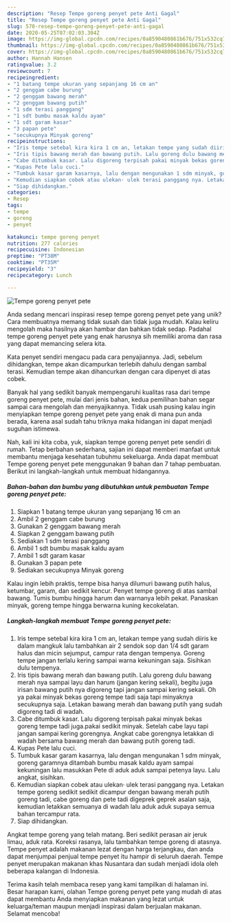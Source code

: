 ```yaml
---
description: "Resep Tempe goreng penyet pete Anti Gagal"
title: "Resep Tempe goreng penyet pete Anti Gagal"
slug: 570-resep-tempe-goreng-penyet-pete-anti-gagal
date: 2020-05-25T07:02:03.304Z
image: https://img-global.cpcdn.com/recipes/0a8590480861b676/751x532cq70/tempe-goreng-penyet-pete-foto-resep-utama.jpg
thumbnail: https://img-global.cpcdn.com/recipes/0a8590480861b676/751x532cq70/tempe-goreng-penyet-pete-foto-resep-utama.jpg
cover: https://img-global.cpcdn.com/recipes/0a8590480861b676/751x532cq70/tempe-goreng-penyet-pete-foto-resep-utama.jpg
author: Hannah Hansen
ratingvalue: 3.2
reviewcount: 7
recipeingredient:
- "1 batang tempe ukuran yang sepanjang 16 cm an"
- "2 genggam cabe burung"
- "2 genggam bawang merah"
- "2 genggam bawang putih"
- "1 sdm terasi panggang"
- "1 sdt bumbu masak kaldu ayam"
- "1 sdt garam kasar"
- "3 papan pete"
- "secukupnya Minyak goreng"
recipeinstructions:
- "Iris tempe setebal kira kira 1 cm an, letakan tempe yang sudah diiris ke dalam mangkuk lalu tambahkan air 2 sendok sop dan 1/4 sdt garam halus dan micin sejumput, campur rata dengan tempenya. Goreng tempe jangan terlalu kering sampai warna kekuningan saja. Sisihkan dulu tempenya."
- "Iris tipis bawang merah dan bawang putih. Lalu goreng dulu bawang merah nya sampai layu dan harum (jangan kering sekali), begitu juga irisan bawang putih nya digoreng tapi jangan sampai kering sekali. Oh ya pakai minyak bekas goreng tempe tadi saja tapi minyaknya secukupnya saja. Letakan bawang merah dan bawang putih yang sudah digoreng tadi di wadah."
- "Cabe ditumbuk kasar. Lalu digoreng terpisah pakai minyak bekas goreng tempe tadi juga.pakai sedikit minyak. Setelah cabe layu tapi jangan sampai kering gorengnya. Angkat cabe gorengnya letakkan di wadah bersama bawang merah dan bawang putih goreng tadi."
- "Kupas Pete lalu cuci."
- "Tumbuk kasar garam kasarnya, lalu dengan mengunakan 1 sdm minyak, goreng garamnya ditambah bumbu masak kaldu ayam sampai kekuningan lalu masukkan Pete di aduk aduk sampai petenya layu. Lalu angkat, sisihkan."
- "Kemudian siapkan cobek atau ulekan· ulek terasi panggang nya. Letakan tempe goreng sedikit sedikit dicampur dengan bawang merah putih goreng tadi, cabe goreng dan pete tadi digeprek geprek asalan saja, kemudian letakkan semuanya di wadah lalu aduk aduk supaya semua bahan tercampur rata."
- "Siap dihidangkan."
categories:
- Resep
tags:
- tempe
- goreng
- penyet

katakunci: tempe goreng penyet 
nutrition: 277 calories
recipecuisine: Indonesian
preptime: "PT38M"
cooktime: "PT35M"
recipeyield: "3"
recipecategory: Lunch

---
```



![Tempe goreng penyet pete](https://img-global.cpcdn.com/recipes/0a8590480861b676/751x532cq70/tempe-goreng-penyet-pete-foto-resep-utama.jpg)

Anda sedang mencari inspirasi resep tempe goreng penyet pete yang unik? Cara membuatnya memang tidak susah dan tidak juga mudah. Kalau keliru mengolah maka hasilnya akan hambar dan bahkan tidak sedap. Padahal tempe goreng penyet pete yang enak harusnya sih memiliki aroma dan rasa yang dapat memancing selera kita.

Kata penyet sendiri mengacu pada cara penyajiannya. Jadi, sebelum dihidangkan, tempe akan dicampurkan terlebih dahulu dengan sambal terasi. Kemudian tempe akan dihancurkan dengan cara dipenyet di atas cobek.

Banyak hal yang sedikit banyak mempengaruhi kualitas rasa dari tempe goreng penyet pete, mulai dari jenis bahan, kedua pemilihan bahan segar sampai cara mengolah dan menyajikannya. Tidak usah pusing kalau ingin menyiapkan tempe goreng penyet pete yang enak di mana pun anda berada, karena asal sudah tahu triknya maka hidangan ini dapat menjadi suguhan istimewa.


Nah, kali ini kita coba, yuk, siapkan tempe goreng penyet pete sendiri di rumah. Tetap berbahan sederhana, sajian ini dapat memberi manfaat untuk membantu menjaga kesehatan tubuhmu sekeluarga. Anda dapat membuat Tempe goreng penyet pete menggunakan 9 bahan dan 7 tahap pembuatan. Berikut ini langkah-langkah untuk membuat hidangannya.

<!--inarticleads1-->

##### Bahan-bahan dan bumbu yang dibutuhkan untuk pembuatan Tempe goreng penyet pete:

1. Siapkan 1 batang tempe ukuran yang sepanjang 16 cm an
1. Ambil 2 genggam cabe burung
1. Gunakan 2 genggam bawang merah
1. Siapkan 2 genggam bawang putih
1. Sediakan 1 sdm terasi panggang
1. Ambil 1 sdt bumbu masak kaldu ayam
1. Ambil 1 sdt garam kasar
1. Gunakan 3 papan pete
1. Sediakan secukupnya Minyak goreng


Kalau ingin lebih praktis, tempe bisa hanya dilumuri bawang putih halus, ketumbar, garam, dan sedikit kencur. Penyet tempe goreng di atas sambal bawang. Tumis bumbu hingga harum dan warnanya lebih pekat. Panaskan minyak, goreng tempe hingga berwarna kuning kecokelatan. 

<!--inarticleads2-->

##### Langkah-langkah membuat Tempe goreng penyet pete:

1. Iris tempe setebal kira kira 1 cm an, letakan tempe yang sudah diiris ke dalam mangkuk lalu tambahkan air 2 sendok sop dan 1/4 sdt garam halus dan micin sejumput, campur rata dengan tempenya. Goreng tempe jangan terlalu kering sampai warna kekuningan saja. Sisihkan dulu tempenya.
1. Iris tipis bawang merah dan bawang putih. Lalu goreng dulu bawang merah nya sampai layu dan harum (jangan kering sekali), begitu juga irisan bawang putih nya digoreng tapi jangan sampai kering sekali. Oh ya pakai minyak bekas goreng tempe tadi saja tapi minyaknya secukupnya saja. Letakan bawang merah dan bawang putih yang sudah digoreng tadi di wadah.
1. Cabe ditumbuk kasar. Lalu digoreng terpisah pakai minyak bekas goreng tempe tadi juga.pakai sedikit minyak. Setelah cabe layu tapi jangan sampai kering gorengnya. Angkat cabe gorengnya letakkan di wadah bersama bawang merah dan bawang putih goreng tadi.
1. Kupas Pete lalu cuci.
1. Tumbuk kasar garam kasarnya, lalu dengan mengunakan 1 sdm minyak, goreng garamnya ditambah bumbu masak kaldu ayam sampai kekuningan lalu masukkan Pete di aduk aduk sampai petenya layu. Lalu angkat, sisihkan.
1. Kemudian siapkan cobek atau ulekan· ulek terasi panggang nya. Letakan tempe goreng sedikit sedikit dicampur dengan bawang merah putih goreng tadi, cabe goreng dan pete tadi digeprek geprek asalan saja, kemudian letakkan semuanya di wadah lalu aduk aduk supaya semua bahan tercampur rata.
1. Siap dihidangkan.


Angkat tempe goreng yang telah matang. Beri sedikit perasan air jeruk limau, aduk rata. Koreksi rasanya, lalu tambahkan tempe goreng di atasnya. Tempe penyet adalah makanan lezat dengan harga terjangkau, dan anda dapat menjumpai penjual tempe penyet itu hampir di seluruh daerah. Tempe penyet merupakan makanan khas Nusantara dan sudah menjadi idola oleh beberapa kalangan di Indonesia. 

Terima kasih telah membaca resep yang kami tampilkan di halaman ini. Besar harapan kami, olahan Tempe goreng penyet pete yang mudah di atas dapat membantu Anda menyiapkan makanan yang lezat untuk keluarga/teman maupun menjadi inspirasi dalam berjualan makanan. Selamat mencoba!
